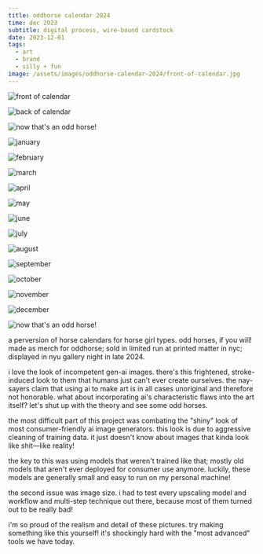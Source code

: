 ```yaml
---
title: oddhorse calendar 2024
time: dec 2023
subtitle: digital process, wire-bound cardstock
date: 2023-12-01
tags:
  - art
  - brand
  - silly + fun
image: /assets/images/oddhorse-calendar-2024/front-of-calendar.jpg
---
```


![front of calendar](/assets/images/oddhorse-calendar-2024/front-of-calendar.jpg "front of calendar")

![back of calendar](/assets/images/oddhorse-calendar-2024/back-of-calendar.jpg "back of calendar")

![now that's an odd horse!](/assets/images/oddhorse-calendar-2024/now-that-s-an-odd-horse-.jpeg "now that's an odd horse!")

![january](/assets/images/oddhorse-calendar-2024/january.jpeg "january")

![february](/assets/images/oddhorse-calendar-2024/february.jpeg "february")

![march](/assets/images/oddhorse-calendar-2024/march.jpeg "march")

![april](/assets/images/oddhorse-calendar-2024/april.jpeg "april")

![may](/assets/images/oddhorse-calendar-2024/may.jpeg "may")

![june](/assets/images/oddhorse-calendar-2024/june.jpeg "june")

![july](/assets/images/oddhorse-calendar-2024/july.jpeg "july")

![august](/assets/images/oddhorse-calendar-2024/august.jpeg "august")

![september](/assets/images/oddhorse-calendar-2024/september.jpeg "september")

![october](/assets/images/oddhorse-calendar-2024/october.jpeg "october")

![november](/assets/images/oddhorse-calendar-2024/november.jpeg "november")

![december](/assets/images/oddhorse-calendar-2024/december.jpeg "december")

![now that's an odd horse!](/assets/images/oddhorse-calendar-2024/now-that-s-an-odd-horse--2.jpg "now that's an odd horse!")

a perversion of horse calendars for horse girl types. odd horses, if you will! made as merch for oddhorse; sold in limited run at printed matter in nyc; displayed in nyu gallery night in late 2024.

i love the look of incompetent gen-ai images. there's this frightened, stroke-induced look to them that humans just can't ever create ourselves. the nay-sayers claim that using ai to make art is in all cases unoriginal and therefore not honorable. what about incorporating ai's characteristic flaws into the art itself? let's shut up with the theory and see some odd horses.

the most difficult part of this project was combating the "shiny" look of most consumer-friendly ai image generators. this look is due to aggressive cleaning of training data. it just doesn't know about images that kinda look like shit—like reality!

the key to this was using models that weren't trained like that; mostly old models that aren't ever deployed for consumer use anymore. luckily, these models are generally small and easy to run on my personal machine!

the second issue was image size. i had to test every upscaling model and workflow and multi-step technique out there, because most of them turned out to be really bad!

i'm so proud of the realism and detail of these pictures. try making something like this yourself! it's shockingly hard with the "most advanced" tools we have today.

